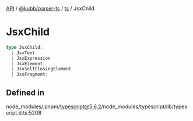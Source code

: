 [API](../../../../../packages.md) / [@kubb/parser-ts](../../../index.md) / [ts](../index.md) / JsxChild

# JsxChild

```ts
type JsxChild: 
  | JsxText
  | JsxExpression
  | JsxElement
  | JsxSelfClosingElement
  | JsxFragment;
```

## Defined in

node\_modules/.pnpm/typescript@5.6.2/node\_modules/typescript/lib/typescript.d.ts:5208
